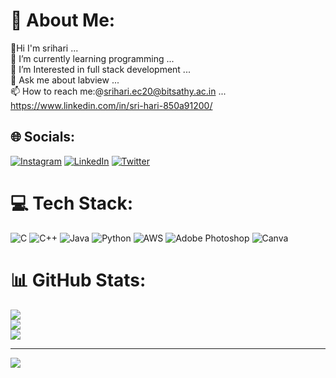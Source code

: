 # 💫 About Me:
🔭Hi I'm srihari ...<br>🌱 I’m currently learning programming ...<br>👯 I’m Interested in full stack development ...<br>💬 Ask me about labview ...<br>📫 How to reach me:@srihari.ec20@bitsathy.ac.in ... <br>https://www.linkedin.com/in/sri-hari-850a91200/


## 🌐 Socials:
[![Instagram](https://img.shields.io/badge/Instagram-%23E4405F.svg?logo=Instagram&logoColor=white)](https://instagram.com/_____hari.__) [![LinkedIn](https://img.shields.io/badge/LinkedIn-%230077B5.svg?logo=linkedin&logoColor=white)](https://linkedin.com/in/https://www.linkedin.com/in/sri-hari-850a91200/) [![Twitter](https://img.shields.io/badge/Twitter-%231DA1F2.svg?logo=Twitter&logoColor=white)](https://twitter.com/https://twitter.com/srihari_anand07) 

# 💻 Tech Stack:
![C](https://img.shields.io/badge/c-%2300599C.svg?style=flat&logo=c&logoColor=white) ![C++](https://img.shields.io/badge/c++-%2300599C.svg?style=flat&logo=c%2B%2B&logoColor=white) ![Java](https://img.shields.io/badge/java-%23ED8B00.svg?style=flat&logo=java&logoColor=white) ![Python](https://img.shields.io/badge/python-3670A0?style=flat&logo=python&logoColor=ffdd54) ![AWS](https://img.shields.io/badge/AWS-%23FF9900.svg?style=flat&logo=amazon-aws&logoColor=white) ![Adobe Photoshop](https://img.shields.io/badge/adobephotoshop-%2331A8FF.svg?style=flat&logo=adobephotoshop&logoColor=white) ![Canva](https://img.shields.io/badge/Canva-%2300C4CC.svg?style=flat&logo=Canva&logoColor=white)
# 📊 GitHub Stats:
![](https://github-readme-stats.vercel.app/api?username=srihari1307&theme=dark&hide_border=false&include_all_commits=true&count_private=true)<br/>
![](https://github-readme-streak-stats.herokuapp.com/?user=srihari1307&theme=dark&hide_border=false)<br/>
![](https://github-readme-stats.vercel.app/api/top-langs/?username=srihari1307&theme=dark&hide_border=false&include_all_commits=true&count_private=true&layout=compact)

---
[![](https://visitcount.itsvg.in/api?id=srihari1307&icon=0&color=0)](https://visitcount.itsvg.in)
